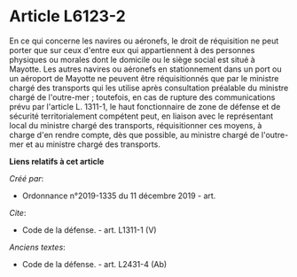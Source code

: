 # Article L6123-2

En ce qui concerne les navires ou aéronefs, le droit de réquisition ne peut porter que sur ceux d'entre eux qui appartiennent
à des personnes physiques ou morales dont le domicile ou le siège social est situé à Mayotte. Les autres navires ou aéronefs
en stationnement dans un port ou un aéroport de Mayotte ne peuvent être réquisitionnés que par le ministre chargé des
transports qui les utilise après consultation préalable du ministre chargé de l'outre-mer ; toutefois, en cas de rupture des
communications prévu par l'article L. 1311-1, le haut fonctionnaire de zone de défense et de sécurité territorialement
compétent peut, en liaison avec le représentant local du ministre chargé des transports, réquisitionner ces moyens, à charge
d'en rendre compte, dès que possible, au ministre chargé de l'outre-mer et au ministre chargé des transports.

**Liens relatifs à cet article**

_Créé par_:

  - Ordonnance n°2019-1335 du 11 décembre 2019 - art.

_Cite_:

  - Code de la défense. - art. L1311-1 (V)

_Anciens textes_:

  - Code de la défense. - art. L2431-4 (Ab)
